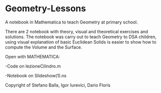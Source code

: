 # Geometry-Lessons
A notebook in Mathematica to teach Geometry at primary school.

There are 2 notebook with theory, visual and theoretical exercises and solutions.
The notebook was carry out to teach Geometry to DSA children, using visual explanation of basic Euclidean Solids is easier to show how to compute the Volume and the Surface.

Open with MATHEMATICA:

-Code on lezioneCilindro.m

-Notebook on Slideshow(1).ns

Copyright of Stefano Balla, Igor Iurevici, Dario Floris
